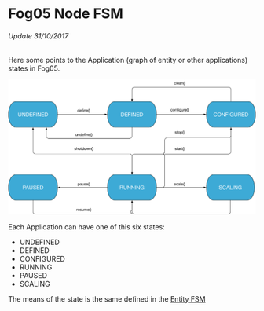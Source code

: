 # Fog05 Node FSM

###### Update 31/10/2017

Here some points to the Application (graph of entity or other applications) states in Fog05.

![](../img/system_application_fsm.png)


Each Application can have one of this six states:

- UNDEFINED
- DEFINED
- CONFIGURED
- RUNNING
- PAUSED
- SCALING

The means of the state is the same defined in the [Entity FSM](./Fog05_Entity_FSM.md)